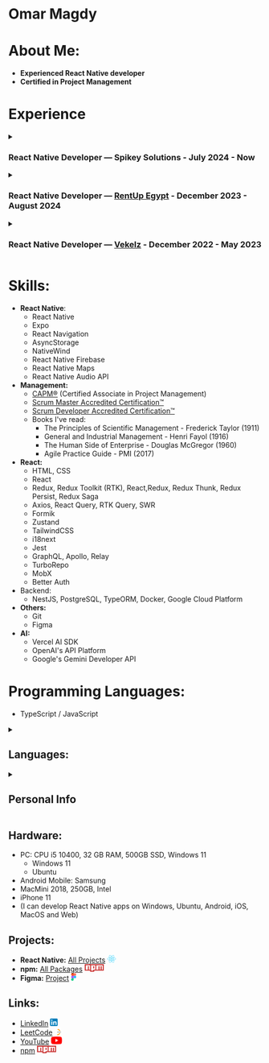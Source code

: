 # Omar Magdy

# About Me:

- **Experienced React Native developer**
- **Certified in Project Management**

# Experience

<details>
<summary>

### React Native Developer — Spikey Solutions - July 2024 - Now

</summary>

- Working as solo React Native developer
- Using React Native, TypeScript, RTKQuery FireBase and NativeWind
- Migrated old screens from JavaScript, old Class Components, old Redux and axios to TypeScript, Functional Components, RTK and RTK Query
- Created job posts on LinkedIn for job opportunities in my company
- Interviewed more than 20 React Native developers and recommended the top 3 candidates to management

</details>

<details>
<summary>

### React Native Developer — [RentUp Egypt](https://www.linkedin.com/company/rentup-egypt/) - December 2023 - August 2024

</summary>

- Used Expo to build a Cross-Platform apps, the same project can work on both **Android** and **Web**
- Collaborated with the Figma designer to to convert a huge amount of screens to pixel-perfect React Native code
- Used NativeWind for styling
- Used TypeScript to implement type-safety
- Used React-Navigation to navigate between screens

</details>

<details>
<summary>

### React Native Developer — [Vekelz](https://www.linkedin.com/company/vekelz/) - December 2022 - May 2023

</summary>

- Converted design to pixel-perfect React Native code
- Worked on two React Native projects as a solo developer, and received feedback and code-reviews from CTO
- Used react-native-maps to render maps and directions inside apps
- Implemented communication with RESTful API backend using React Query and RTK Query
- Used Redux to provide data, like theme and auth, to the whole application
- Implemented persistent Authentication using AsyncStorage
- Implemented Localization using react-i18next
- Implemented type-safety using TypeScript

</details>

# Skills:

- **React Native**:
  - React Native
  - Expo
  - React Navigation
  - AsyncStorage
  - NativeWind
  - React Native Firebase
  - React Native Maps
  - React Native Audio API
- **Management:**
  - [CAPM®](https://www.credly.com/badges/520f7d9e-3d35-48c6-bf8f-f503b42791f5/public_url) (Certified Associate in Project Management)
  - [Scrum Master Accredited Certification™](https://www.scrum-institute.org/certifications/Scrum-Institute.Org-SMAC849c2ea792-61578236830420.pdf)
  - [Scrum Developer Accredited Certification™](https://www.scrum-institute.org/certifications/Scrum-Institute.Org-SDAC16377eaf6d-18373177150264.pdf)
  - Books I've read:
    - The Principles of Scientific Management - Frederick Taylor (1911)
    - General and Industrial Management - Henri Fayol (1916)
    - The Human Side of Enterprise - Douglas McGregor (1960)
    - Agile Practice Guide - PMI (2017)
- **React:**
  - HTML, CSS
  - React
  - Redux, Redux Toolkit (RTK), React,Redux, Redux Thunk, Redux Persist, Redux Saga
  - Axios, React Query, RTK Query, SWR
  - Formik
  - Zustand
  - TailwindCSS
  - i18next
  - Jest
  - GraphQL, Apollo, Relay
  - TurboRepo
  - MobX
  - Better Auth
- Backend:
  - NestJS, PostgreSQL, TypeORM, Docker, Google Cloud Platform
- **Others:**
  - Git
  - Figma
- **AI:**
  - Vercel AI SDK
  - OpenAI's API Platform
  - Google's Gemini Developer API

# Programming Languages:

- TypeScript / JavaScript

<details>
<summary>

## Languages:

</summary>

- English: Professional
- Arabic: Native
- German: Beginner

</details>

<details>
<summary>

## Personal Info

</summary>

- I live in Egypt, 6th of October city
- Military Service: Completed, From March 2019 until June 2020
- Education: Bachelor Of Engineering, Helwan university, Faculty of Engineering, Civil Engineering Department in 2018

</details>

## Hardware:

- PC: CPU i5 10400, 32 GB RAM, 500GB SSD, Windows 11
  - Windows 11
  - Ubuntu
- Android Mobile: Samsung
- MacMini 2018, 250GB, Intel
- iPhone 11
- (I can develop React Native apps on Windows, Ubuntu, Android, iOS, MacOS and Web)

## Projects:

- **React Native:** [All Projects](https://github.com/OmarThinks/OmarThinks/blob/master/examples/react-native.md) [<img src="./media/React-icon.svg" height="15"/>](https://github.com/OmarThinks/OmarThinks/blob/master/examples/react-native.md)
- **npm:** [All Packages](https://www.npmjs.com/~omar_thinks) [<img src="./media/Npm-logo.svg" height="15"/>](https://www.npmjs.com/~omar_thinks)
- **Figma:** [Project](https://github.com/OmarThinks/This-and-That) [<img src="./media/Figma-logo.svg" height="15"/>](https://github.com/OmarThinks/This-and-That)

## Links:

- [LinkedIn](https://www.linkedin.com/in/omar-magdy-28497a200/) [<img src="./media/LinkedIn_icon.svg" height="15"/>](https://www.linkedin.com/in/omar-magdy-28497a200/)
- [LeetCode](https://leetcode.com/OmarThinks/) [<img src="./media/LeetCode_logo.svg" height="15"/>](https://leetcode.com/OmarThinks/)
- [YouTube](https://www.youtube.com/@Omar_Thinks) [<img src="./media/YouTube_icon.svg" height="15"/>](https://www.youtube.com/@Omar_Thinks)
- [npm](https://www.npmjs.com/~omar_thinks) [<img src="./media/Npm-logo.svg" height="15"/>](https://www.npmjs.com/~omar_thinks)

